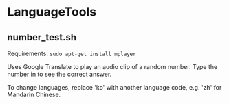 # LanguageTools

## number_test.sh

Requirements: `sudo apt-get install mplayer`

Uses Google Translate to play an audio clip of a random number. Type the number in to see the correct answer.

To change languages, replace 'ko' with another language code, e.g. 'zh' for Mandarin Chinese.

